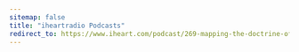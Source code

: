 ```yaml
---
sitemap: false
title: "iheartradio Podcasts"
redirect_to: https://www.iheart.com/podcast/269-mapping-the-doctrine-of-di-92831293/
---
```

